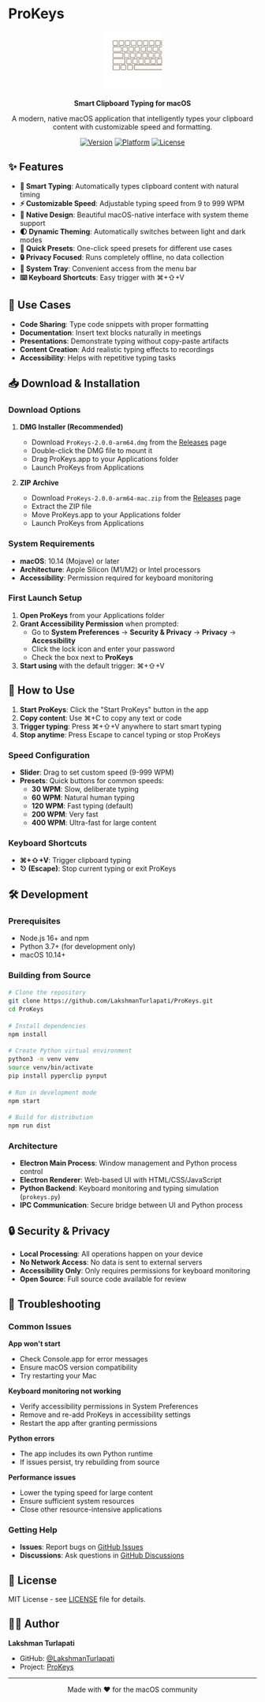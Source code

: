 # ProKeys

<div align="center">
  <img src="ProKeys.gif" alt="ProKeys Animation" width="120">
  
  **Smart Clipboard Typing for macOS**
  
  A modern, native macOS application that intelligently types your clipboard content with customizable speed and formatting.
  
  [![Version](https://img.shields.io/badge/version-2.0.0-orange.svg)](https://github.com/LakshmanTurlapati/ProKeys)
  [![Platform](https://img.shields.io/badge/platform-macOS-lightgrey.svg)](https://github.com/LakshmanTurlapati/ProKeys)
  [![License](https://img.shields.io/badge/license-MIT-blue.svg)](LICENSE)
</div>

## ✨ Features

- **🚀 Smart Typing**: Automatically types clipboard content with natural timing
- **⚡ Customizable Speed**: Adjustable typing speed from 9 to 999 WPM
- **🎨 Native Design**: Beautiful macOS-native interface with system theme support
- **🌓 Dynamic Theming**: Automatically switches between light and dark modes
- **🔧 Quick Presets**: One-click speed presets for different use cases
- **🔒 Privacy Focused**: Runs completely offline, no data collection
- **📱 System Tray**: Convenient access from the menu bar
- **⌨️ Keyboard Shortcuts**: Easy trigger with ⌘+⇧+V

## 🎯 Use Cases

- **Code Sharing**: Type code snippets with proper formatting
- **Documentation**: Insert text blocks naturally in meetings
- **Presentations**: Demonstrate typing without copy-paste artifacts
- **Content Creation**: Add realistic typing effects to recordings
- **Accessibility**: Helps with repetitive typing tasks

## 📥 Download & Installation

### Download Options

1. **DMG Installer (Recommended)**
   - Download `ProKeys-2.0.0-arm64.dmg` from the [Releases](https://github.com/LakshmanTurlapati/ProKeys/releases) page
   - Double-click the DMG file to mount it
   - Drag ProKeys.app to your Applications folder
   - Launch ProKeys from Applications

2. **ZIP Archive**
   - Download `ProKeys-2.0.0-arm64-mac.zip` from the [Releases](https://github.com/LakshmanTurlapati/ProKeys/releases) page
   - Extract the ZIP file
   - Move ProKeys.app to your Applications folder
   - Launch ProKeys from Applications

### System Requirements

- **macOS**: 10.14 (Mojave) or later
- **Architecture**: Apple Silicon (M1/M2) or Intel processors
- **Accessibility**: Permission required for keyboard monitoring

### First Launch Setup

1. **Open ProKeys** from your Applications folder
2. **Grant Accessibility Permission** when prompted:
   - Go to **System Preferences** → **Security & Privacy** → **Privacy** → **Accessibility**
   - Click the lock icon and enter your password
   - Check the box next to **ProKeys**
3. **Start using** with the default trigger: ⌘+⇧+V

## 🚀 How to Use

1. **Start ProKeys**: Click the "Start ProKeys" button in the app
2. **Copy content**: Use ⌘+C to copy any text or code
3. **Trigger typing**: Press ⌘+⇧+V anywhere to start smart typing
4. **Stop anytime**: Press Escape to cancel typing or stop ProKeys

### Speed Configuration

- **Slider**: Drag to set custom speed (9-999 WPM)
- **Presets**: Quick buttons for common speeds:
  - **30 WPM**: Slow, deliberate typing
  - **60 WPM**: Natural human typing
  - **120 WPM**: Fast typing (default)
  - **200 WPM**: Very fast
  - **400 WPM**: Ultra-fast for large content

### Keyboard Shortcuts

- **⌘+⇧+V**: Trigger clipboard typing
- **⎋ (Escape)**: Stop current typing or exit ProKeys

## 🛠️ Development

### Prerequisites

- Node.js 16+ and npm
- Python 3.7+ (for development only)
- macOS 10.14+

### Building from Source

```bash
# Clone the repository
git clone https://github.com/LakshmanTurlapati/ProKeys.git
cd ProKeys

# Install dependencies
npm install

# Create Python virtual environment
python3 -m venv venv
source venv/bin/activate
pip install pyperclip pynput

# Run in development mode
npm start

# Build for distribution
npm run dist
```

### Architecture

- **Electron Main Process**: Window management and Python process control
- **Electron Renderer**: Web-based UI with HTML/CSS/JavaScript
- **Python Backend**: Keyboard monitoring and typing simulation (`prokeys.py`)
- **IPC Communication**: Secure bridge between UI and Python process

## 🔒 Security & Privacy

- **Local Processing**: All operations happen on your device
- **No Network Access**: No data is sent to external servers
- **Accessibility Only**: Only requires permissions for keyboard monitoring
- **Open Source**: Full source code available for review

## 🐛 Troubleshooting

### Common Issues

**App won't start**
- Check Console.app for error messages
- Ensure macOS version compatibility
- Try restarting your Mac

**Keyboard monitoring not working**
- Verify accessibility permissions in System Preferences
- Remove and re-add ProKeys in accessibility settings
- Restart the app after granting permissions

**Python errors**
- The app includes its own Python runtime
- If issues persist, try rebuilding from source

**Performance issues**
- Lower the typing speed for large content
- Ensure sufficient system resources
- Close other resource-intensive applications

### Getting Help

- **Issues**: Report bugs on [GitHub Issues](https://github.com/LakshmanTurlapati/ProKeys/issues)
- **Discussions**: Ask questions in [GitHub Discussions](https://github.com/LakshmanTurlapati/ProKeys/discussions)

## 📄 License

MIT License - see [LICENSE](LICENSE) file for details.

## 👨‍💻 Author

**Lakshman Turlapati**
- GitHub: [@LakshmanTurlapati](https://github.com/LakshmanTurlapati)
- Project: [ProKeys](https://github.com/LakshmanTurlapati/ProKeys)

---

<div align="center">
  Made with ❤️ for the macOS community
</div>